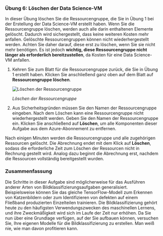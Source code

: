 ### <a name="exercise-6-delete-the-data-science-vm"></a>Übung 6: Löschen der Data Science-VM

In dieser Übung löschen Sie die Ressourcengruppe, die Sie in Übung 1 bei der Erstellung der Data Science-VM erstellt haben. Wenn Sie die Ressourcengruppe löschen, werden auch alle darin enthaltenen Elemente gelöscht. Dadurch wird sichergestellt, dass keine weiteren Kosten mehr anfallen. Gelöschte Ressourcengruppen können nicht wiederhergestellt werden. Achten Sie daher darauf, diese erst zu löschen, wenn Sie sie nicht mehr benötigen. Es ist jedoch **wichtig, diese Ressourcengruppe nicht länger als erforderlich bereitzustellen**, da Kosten für eine Data Science-VM anfallen.

1. Kehren Sie zum Blatt für die Ressourcengruppe zurück, die Sie in Übung 1 erstellt haben. Klicken Sie anschließend ganz oben auf dem Blatt auf **Ressourcengruppe löschen**.

    ![Löschen der Ressourcengruppe](../images/delete-resource-group.png)

    _Löschen der Ressourcengruppe_

1. Aus Sicherheitsgründen müssen Sie den Namen der Ressourcengruppe eingeben. Nach dem Löschen kann eine Ressourcengruppe nicht wiederhergestellt werden. Geben Sie den Namen der Ressourcengruppe ein. Klicken Sie anschließend auf **Löschen**, um alle Komponenten dieser Aufgabe aus dem Azure-Abonnement zu entfernen.

Nach einigen Minuten werden die Ressourcengruppe und alle zugehörigen Ressourcen gelöscht. Die Abrechnung endet mit dem Klick auf **Löschen**, sodass die erforderliche Zeit zum Löschen der Ressourcen nicht in Rechnung gestellt wird. Analog dazu beginnt die Abrechnung erst, nachdem die Ressourcen vollständig bereitgestellt wurden.

### <a name="summary"></a>Zusammenfassung

Die Schritte in dieser Aufgabe sind möglicherweise für das Ausführen anderer Arten von Bildklassifizierungsaufgaben generalisiert. Beispielsweise können Sie das gleiche TensorFlow-Modell zum Erkennen von Katzenbildern oder zum Identifizieren von defekten auf einem Fließband produzierten Einzelteilen trainieren. Die Bildklassifizierung gehört heute zu den häufigsten Verwendungszwecken des maschinellen Lernens, und ihre Zweckmäßigkeit wird sich im Laufe der Zeit nur erhöhen. Da Sie nun über eine Grundlage verfügen, auf der Sie aufbauen können, versuchen Sie, Ihre eigenen Modelle für die Bildklassifizierung zu erstellen. Man weiß nie, wie man davon profitieren kann.
